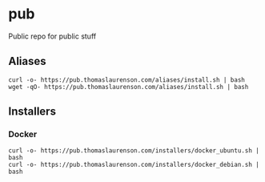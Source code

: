 # pub

Public repo for public stuff

## Aliases

```
curl -o- https://pub.thomaslaurenson.com/aliases/install.sh | bash
wget -qO- https://pub.thomaslaurenson.com/aliases/install.sh | bash
```

## Installers

### Docker

```
curl -o- https://pub.thomaslaurenson.com/installers/docker_ubuntu.sh | bash
curl -o- https://pub.thomaslaurenson.com/installers/docker_debian.sh | bash
```
